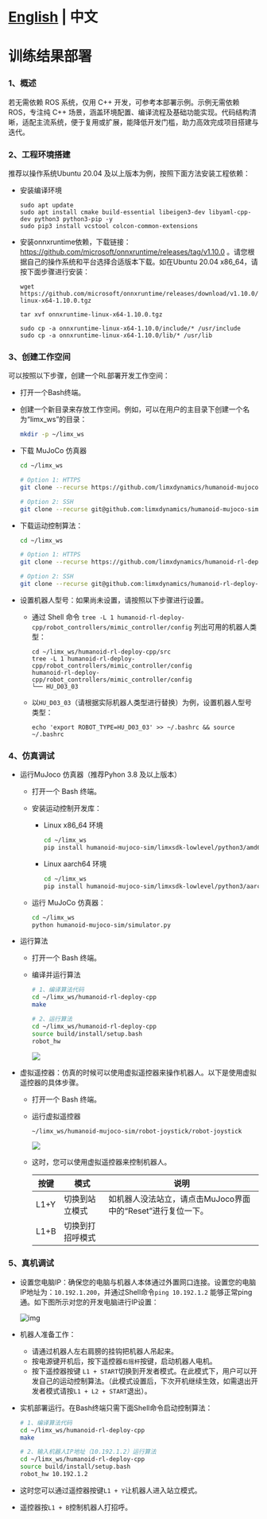 # [English](README.md) | 中文
# 训练结果部署

### 1、概述

 若无需依赖 ROS 系统，仅用 C++ 开发，可参考本部署示例。示例无需依赖 ROS，专注纯 C++ 场景，涵盖环境配置、编译流程及基础功能实现。代码结构清晰，适配主流系统，便于复用或扩展，能降低开发门槛，助力高效完成项目搭建与迭代。

### 2、工程环境搭建

  推荐以操作系统Ubuntu 20.04 及以上版本为例，按照下面方法安装工程依赖：

- 安装编译环境

  ```
  sudo apt update
  sudo apt install cmake build-essential libeigen3-dev libyaml-cpp-dev python3 python3-pip -y
  sudo pip3 install vcstool colcon-common-extensions
  ```

- 安装onnxruntime依赖，下载链接：https://github.com/microsoft/onnxruntime/releases/tag/v1.10.0 。请您根据自己的操作系统和平台选择合适版本下载。如在Ubuntu 20.04 x86_64，请按下面步骤进行安装：

  ```
  wget https://github.com/microsoft/onnxruntime/releases/download/v1.10.0/onnxruntime-linux-x64-1.10.0.tgz
    
  tar xvf onnxruntime-linux-x64-1.10.0.tgz
  
  sudo cp -a onnxruntime-linux-x64-1.10.0/include/* /usr/include
  sudo cp -a onnxruntime-linux-x64-1.10.0/lib/* /usr/lib
  ```

### 3、创建工作空间

  可以按照以下步骤，创建一个RL部署开发工作空间：

- 打开一个Bash终端。

- 创建一个新目录来存放工作空间。例如，可以在用户的主目录下创建一个名为“limx_ws”的目录：
  ```Bash
  mkdir -p ~/limx_ws
  ```
  
- 下载 MuJoCo 仿真器
  ```Bash
  cd ~/limx_ws
  
  # Option 1: HTTPS
  git clone --recurse https://github.com/limxdynamics/humanoid-mujoco-sim.git
  
  # Option 2: SSH
  git clone --recurse git@github.com:limxdynamics/humanoid-mujoco-sim.git
  ```
  
- 下载运动控制算法：
  ```Bash
  cd ~/limx_ws
  
  # Option 1: HTTPS
  git clone --recurse https://github.com/limxdynamics/humanoid-rl-deploy-cpp.git
  
  # Option 2: SSH
  git clone --recurse git@github.com:limxdynamics/humanoid-rl-deploy-cpp.git
  ```
  
  
  
- 设置机器人型号：如果尚未设置，请按照以下步骤进行设置。
  - 通过 Shell 命令 `tree -L 1 humanoid-rl-deploy-cpp/robot_controllers/mimic_controller/config` 列出可用的机器人类型：
    
    ```
    cd ~/limx_ws/humanoid-rl-deploy-cpp/src
    tree -L 1 humanoid-rl-deploy-cpp/robot_controllers/mimic_controller/config
    humanoid-rl-deploy-cpp/robot_controllers/mimic_controller/config
    └── HU_D03_03
    
    ```
    
  - 以`HU_D03_03`（请根据实际机器人类型进行替换）为例，设置机器人型号类型：
    
    ```
    echo 'export ROBOT_TYPE=HU_D03_03' >> ~/.bashrc && source ~/.bashrc
    ```

### 4、仿真调试

- 运行MuJoco 仿真器（推荐Pyhon 3.8 及以上版本）

  - 打开一个 Bash 终端。

  - 安装运动控制开发库：
    - Linux x86_64 环境
    
      ```bash
      cd ~/limx_ws
      pip install humanoid-mujoco-sim/limxsdk-lowlevel/python3/amd64/limxsdk-*-py3-none-any.whl
      ```
    
    - Linux aarch64 环境
    
      ```bash
      cd ~/limx_ws
      pip install humanoid-mujoco-sim/limxsdk-lowlevel/python3/aarch64/limxsdk-*-py3-none-any.whl
      ```
    
  - 运行 MuJoCo 仿真器：
    
    ```bash
    cd ~/limx_ws
    python humanoid-mujoco-sim/simulator.py
    ```

- 运行算法

  - 打开一个 Bash 终端。

  - 编译并运行算法
    
    ```bash
    # 1、编译算法代码
    cd ~/limx_ws/humanoid-rl-deploy-cpp
    make
    
    # 2、运行算法
    cd ~/limx_ws/humanoid-rl-deploy-cpp
    source build/install/setup.bash
    robot_hw
    ```
    
    ![](doc/simulator.gif)
  
- 虚拟遥控器：仿真的时候可以使用虚拟遥控器来操作机器人。以下是使用虚拟遥控器的具体步骤。

  - 打开一个 Bash 终端。

  - 运行虚拟遥控器

    ```
    ~/limx_ws/humanoid-mujoco-sim/robot-joystick/robot-joystick
    ```
    
    ![](doc/robot-joystick.png)


  - 这时，您可以使用虚拟遥控器来控制机器人。
  
    | **按键** | **模式**         | **说明**                                                    |
    | -------- | ---------------- | ----------------------------------------------------------- |
    | L1+Y     | 切换到站立模式   | 如机器人没法站立，请点击MuJoco界面中的“Reset”进行复位一下。 |
    | L1+B     | 切换到打招呼模式 |                                                             |

### 5、真机调试

- 设置您电脑IP：确保您的电脑与机器人本体通过外置网口连接。设置您的电脑IP地址为：`10.192.1.200`，并通过Shell命令`ping 10.192.1.2` 能够正常ping通。如下图所示对您的开发电脑进行IP设置：

  ![img](doc/ip.png)

- 机器人准备工作：

  - 请通过机器人左右肩膀的挂钩把机器人吊起来。
  - 按电源键开机后，按下遥控器`右摇杆`按键，启动机器人电机。
  - 按下遥控器按键 `L1 + START`切换到开发者模式。在此模式下，用户可以开发自己的运动控制算法。（此模式设置后，下次开机继续生效，如需退出开发者模式请按`L1 + L2 + START`退出）。

- 实机部署运行。在Bash终端只需下面Shell命令启动控制算法：

  ```bash
  # 1、编译算法代码
  cd ~/limx_ws/humanoid-rl-deploy-cpp
  make
  
  # 2、输入机器人IP地址（10.192.1.2）运行算法
  cd ~/limx_ws/humanoid-rl-deploy-cpp
  source build/install/setup.bash
  robot_hw 10.192.1.2
  ```
  
- 这时您可以通过遥控器按键`L1 + Y`让机器人进入站立模式。

- 遥控器按`L1 + B`控制机器人打招呼。

